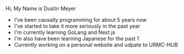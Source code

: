 Hi, My Name is Dustin Meyer
- I've been causally programming for about 5 years now
- I've started to take it more seriously in the past year
- I'm currently learning GoLang and Next.js
- I'm also have been learning Japanese for the past 1
- Currently working on a personal website and udpate to URMC-HUB
